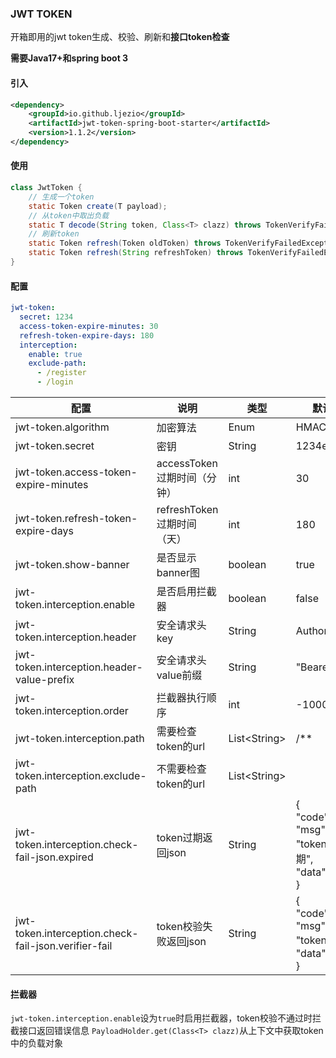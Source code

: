 ### JWT TOKEN
开箱即用的jwt token生成、校验、刷新和**接口token检查**

**需要Java17+和spring boot 3**

#### 引入

```xml
<dependency>
    <groupId>io.github.ljezio</groupId>
    <artifactId>jwt-token-spring-boot-starter</artifactId>
    <version>1.1.2</version>
</dependency>
```

#### 使用

```java
class JwtToken {
    // 生成一个token
    static Token create(T payload);
    // 从token中取出负载
    static T decode(String token, Class<T> clazz) throws TokenVerifyFailedException, TokenExpiredException;
    // 刷新token
    static Token refresh(Token oldToken) throws TokenVerifyFailedException, TokenExpiredException;
    static Token refresh(String refreshToken) throws TokenVerifyFailedException, TokenExpiredException;
}
```

#### 配置

```yaml
jwt-token:
  secret: 1234
  access-token-expire-minutes: 30
  refresh-token-expire-days: 180
  interception:
    enable: true
    exclude-path:
      - /register
      - /login
```

| 配置                                                 | 说明                        | 类型           | 默认值                                                       |
| ---------------------------------------------------- | --------------------------- | -------------- | ------------------------------------------------------------ |
| jwt-token.algorithm                                  | 加密算法                    | Enum           | HMAC256                                                      |
| jwt-token.secret                                     | 密钥                        | String         | 1234ezio                                                     |
| jwt-token.access-token-expire-minutes                | accessToken过期时间（分钟） | int            | 30                                                           |
| jwt-token.refresh-token-expire-days                  | refreshToken过期时间（天）  | int            | 180                                                          |
| jwt-token.show-banner                                | 是否显示banner图            | boolean        | true                                                         |
| jwt-token.interception.enable                        | 是否启用拦截器              | boolean        | false                                                        |
| jwt-token.interception.header                        | 安全请求头key               | String         | Authorization                                                |
| jwt-token.interception.header-value-prefix           | 安全请求头value前缀         | String         | "Bearer "                                                    |
| jwt-token.interception.order                         | 拦截器执行顺序              | int            | -1000                                                        |
| jwt-token.interception.path                          | 需要检查token的url          | List\<String\> | /**                                                          |
| jwt-token.interception.exclude-path                  | 不需要检查token的url        | List\<String\> |                                                              |
| jwt-token.interception.check-fail-json.expired       | token过期返回json           | String         | {<br/>  "code": 452,<br/>  "msg": "token已过期",<br/>  "data": null<br/>} |
| jwt-token.interception.check-fail-json.verifier-fail | token校验失败返回json       | String         | {<br/>  "code": 453,<br/>  "msg": "token无效",<br/>  "data": null<br/>} |

#### 拦截器

`jwt-token.interception.enable`设为`true`时启用拦截器，token校验不通过时拦截接口返回错误信息
`PayloadHolder.get(Class<T> clazz)`从上下文中获取token中的负载对象
